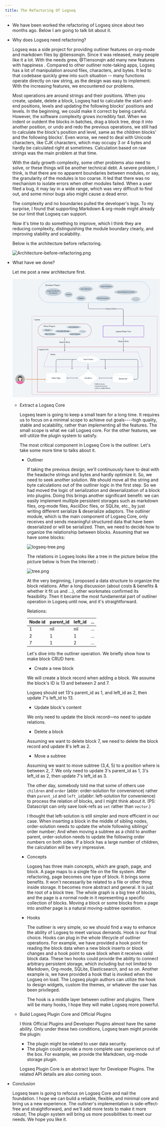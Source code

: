 ```yaml
---
title: The Refactoring Of Logseq
---
```


- We have been worked the refactoring of Logseq since about two months ago. Below I am going to talk bit about it.
- Why does Logseq need refactoring?
  
  Logseq was a side project for providing outliner features on org-mode and markdown files by @tiensonqin. Since it was released, many people like it a lot.  With the needs grew,  @Tiensonqin add many new features with happiness .  Compared to other outliner note-taking apps, Logseq has a lot of manipulation around files, characters, and bytes. It led to that codebase quickly grew into such situation -- many functions operate directly on raw string, as the design was easy to implement. With the increasing features, we encountered our problems.
  
  Most operations are around strings and their positions. When you create, update, delete a block, Logseq had to calculate the start-and-end positions, levels and updating the following blocks' positions and levels. In the beginning, we could make it correct by being careful. However, the software complexity grows incredibly fast. When we indent or outdent the blocks in batches,  drag a block tree, drop it into another position, or undo and redo the previous operations,  we still had to calculate the block's position and level, same as the children blocks' and the following blocks'. Even worse, we need to deal with Unicode characters, like CJK characters, which may occupy 3 or 4 bytes and hardly be calculated right at sometimes. Calculation based on raw strings was the main problem at that time.
  
  With the daily growth complexity, some other problems also need to solve, or these things will be another technical debt. A severe problem, I think, is that there are no apparent boundaries between modules, or say, the granularity of the modules is too coarse. It led that there was no mechanism to isolate errors when other modules failed. When a user filed a bug, it may lay in a wide range, which was very difficult to find out, and some minor bugs also might cause a dead error.
  
  The complexity and no boundaries pulled the developer's legs. To my surprise, I found that supporting Markdown & org-mode might already be our limit that Logseq can support. 
  
  Now it's time to do something to improve, which I think they are reducing complexity, distinguishing the module boundary clearly, and improving stability and scalability.
  
  Below is the architecture before refactoring.
  
  ![Architecture-before-refactoring.png](https://user-images.githubusercontent.com/45989292/116767914-ab762e80-aa65-11eb-8f40-99d25425288b.png)
- What have we done?
  
  Let me post a new architecture first.
  
  ![Arch-After-Refactoring.png](../assets/Arch-After-Refactoring_1619596960391_0.png)
    - Extract a Logseq Core
      
      Logseq team is going to keep a small team for a long time. It requires us to focus on a minimal scope to achieve out goals----high quality, stable and scalability, rather than implementing all the features. The small scope is what we call Logseq core. For the other features, we will utilize the plugin system to satisfy.
      
      The most critical component in Logseq Core is the outliner. Let's take some more time to talks about it.
        - Outliner
          
          If taking the previous design, we'll continuously have to deal with the headache strings and bytes and hardly optimize it. So, we need to seek another solution. We should move all the string and byte calculations out of the outliner logic in the first step. So we had moved the logic of serialization and deserialization of a block into plugins. Doing this brings another significant benefit: we can easily implement multiple persistent storages such as markdown files, org-mode files, AsciiDoc files, or SQLite, etc., by just writing different serialize & deserialize adaptors. The outliner module, which is the main component of Logseq Core, only receives and sends meaningful structured data that have been deserialized or will be serialized. Then, we need to decide how to organize the relationship between blocks. Assuming that we have some blocks:
          
          ![logseq-tree.png](https://user-images.githubusercontent.com/45989292/116767915-ac0ec500-aa65-11eb-81fd-15cd9b104af2.png) 
          
          The relations in Logseq looks like a tree in the picture below (the picture below is from the Internet) :
          
          ![tree.png](https://user-images.githubusercontent.com/45989292/116767932-b7fa8700-aa65-11eb-83b2-c223984c819f.png) [](/refactoring-of-logseq/tree.png)
          
          At the very beginning, I proposed a data structure to organize the block relations. After a long discussion (about costs & benefits & whether it fit us and ...), other workmates confirmed its feasibility. Then it became the most fundamental part of outliner operation in Logseq until now, and it's straightforward.
          
          Relations:
          
          |    Node id   | parent_id | left_id |...|
          | ----------- | ----------- | ----------- |-----------|
          | 1      | nil       | nil |...|
          | 2   | 1        | 1 |...|
          | 7   | 1 | 2 |...|
          
          Let's dive into the outliner operation. We briefly show how to make block CRUD here.
          
          * Create a new block
          
          We will create a block record when adding a block. We assume the block's ID is 13 and between 2 and 7.
          
          Logseq should set 13's parent_id as 1, and left_id as 2, then update 7's left_id to 13.
          
          * Update block's content
          
          We only need to update the block record—no need to update relations.
          
          * Delete a block
          
          Assuming we want to delete block 7, we need to delete the block record and update 8's left as 2.
          
          * Move a subtree
          
          Assuming we want to move subtree (3,4, 5) to a position where is between 2, 7. We only need to update 3's parent_id as 1, 3's left_id as 2, then update 7's left_id as 3.
          
          The other day, somebody told me that some of others use `children` and `order` (abbr: order-solution for convenience) rather than `parent_id` and `left_id`(abbr: left-solution for convenience) to process the relation of blocks, and I might think about it. (PS: Datascript can only save look-refs as `set` rather than `vector`.)
          
          I thought that left-solution is still simpler and more efficient in our case. When inserting a block in the middle of sibling nodes, order-solution needs to update the whole following siblings' order number; And when moving a subtree as a child to another parent, order-solution needs to update the following order numbers on both sides. If a block has a large number of children, the calculation will be very impressive.
        - Concepts
          
          Logseq has three main concepts, which are graph, page, and block. A page maps to a single file on the file system. After refactoring, page becomes one type of block. It brings some benefits.  It won't necessarily be related to a file or other thing inside storage. It becomes more abstract and general. It is just the root of a block tree. The whole graph is a big tree of blocks,  and the page is a normal node in it representing a specific collection of blocks. Moving a block or some blocks from a page into another page is a natural moving-subtree operation.
        - Hooks
          
          The outliner is very simple, so we should find a way to enhance the ability of Logseq to meet various demands. Hook is our final choice. Hooks can plug in the whole lifecycle of outliner operations. For example, we have provided a hook point for reading the block data when a new block inserts or block changes and a hook point to save block when it receives valid block data. These two hooks could provide the ability to connect arbitrary persistent storage,  which including but not limited to Markdown, Org-mode, SQLite, Elasticsearch, and so on.  Another example is, we have provided a hook that is invoked when the Logseq on load. The Logseq plugin authors can utilize the hook to design widgets, custom the themes, or whatever the user has been privileged. 
          
          The hook is a middle layer between outliner and plugins. There will be many hooks,  I hope they will make Logseq more powerful.
    - Build Logseq Plugin Core and Official Plugins
      
      I think Official Plugins and Developer Plugins almost have the same ability. Only under these two conditions, Logseq team might provide the plugin: 
      
       * The plugin might be related to user data security. 
       * The plugin could provide a more complete user experience out of the box. For example, we provide the Markdown, org-mode storage plugin.
      
      Logseq Plugin Core is an abstract layer for Developer Plugins. The related API details are also coming soon.
- Conclusion
  
  Logseq team is going to refocus on Logseq Core and nail the foundation. I hope we can build a reliable, flexible, and minimal core and bring us a new experience.  The outliner's implementation is side-effect-free and straightforward, and we'll add more tests to make it more robust; The plugin system will bring us more possibilities to meet our needs. We hope you like it.